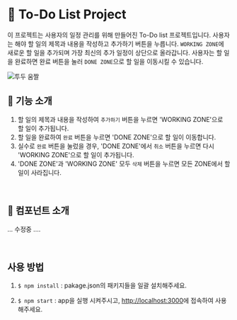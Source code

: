 # 📌 To-Do List Project
이 프로젝트는 사용자의 일정 관리를 위해 만들어진 To-Do list 프로젝트입니다. 사용자는 해야 할 일의 제목과 내용을 작성하고 추가하기 버튼을 누릅니다. `WORKING ZONE`에 새로운 할 일을 추가되며 가장 최신의 추가 일정이 상단으로 올라갑니다. 사용자는 할 일을 완료하면 완료 버튼을 눌러 `DONE ZONE`으로 할 일을 이동시킬 수 있습니다.  

![투두 움짤](https://user-images.githubusercontent.com/93499095/232104960-404c6672-9072-4094-963f-65fe7305dc22.gif)


## 👀 기능 소개
1. 할 일의 제목과 내용을 작성하여 `추가하기` 버튼을 누르면 'WORKING ZONE'으로 할 일이 추가됩니다.
2. 할 일을 완료하여 `완료` 버튼을 누르면 'DONE ZONE'으로 할 일이 이동합니다.
3. 실수로 `완료` 버튼을 눌렀을 경우, 'DONE ZONE'에서 `취소` 버튼을 누르면 다시 'WORKING ZONE'으로 할 일이 추가됩니다.
4. 'DONE ZONE'과 'WORKING ZONE' 모두 `삭제` 버튼을 누르면 모든 ZONE에서 할 일이 사라집니다.

<br>

## 📘 컴포넌트 소개
... 수정중 ....


<br>

## 사용 방법
1. `$ npm install` : pakage.json의 패키지들을 일괄 설치해주세요.

2. `$ npm start` : app을 실행 시켜주시고, [http://localhost:3000](http://localhost:3000)에 접속하여 사용해주세요.
